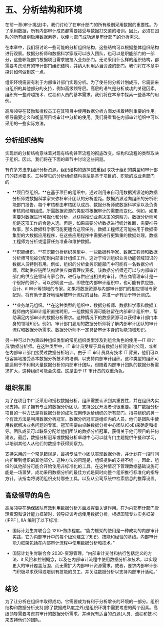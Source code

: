 # 五、分析结构和环境

在前一章(审计挑战)中，我们讨论了在审计部门的所有级别采用数据的重要性。为了采用数据，所有内部审计成员都需要接受与数据打交道的培训。因此，必须在团队的所有级别启用数据素养，以便 it 部门成功满足审计部门的分析需求。

在本章中，我们将讨论一些可能的分析组织结构，这些结构可以根据整体组织结构进行观察。数据分析师和数据科学家既可以嵌入团队，也可以是职能部门的一部分，这些职能部门根据项目需求被拉入业务部门。无论采用什么样的组织结构，都需要考虑现有的审计部门组织结构，并纳入利用适当资源的部门。我们将在本章中探讨如何做到这一点。

组织环境需要有利于内部审计部门实现分析。为了使任何分析计划成形，它需要来自组织的其他部分的支持，例如高级领导层。高层的语气是分析成功的关键因素。组织有一些跨越技术、过程和人员的基本需求。我们将在本章中探索一些基本的用例。

高层领导在鼓励和授权员工在其项目中使用数据分析方面发挥着特别重要的作用。领导需要定义和衡量项目或审计中分析的使用。我们将看看在内部审计组织中可以采用的一些实际方法。

## 分析组织结构

实现新的分析结构意味着对现有结构甚至流程的彻底改变。结构和流程的类型取决于组织。因此，我们将在下面的章节中讨论这些问题。

有许多方法来组织分析资源。组织结构的选择(或重组)取决于组织的类型和审计部门的技术要求。三种常见的分析组织结构类型是基于项目的、职能的或业务部门的:

*   **项目型组织。**在基于项目的组织中，通过利用来自可用数据资源池的数据分析师或数据科学家来弥补审计团队的分析差距。数据资源池向组织的分析职能部门报告。每个审核都由审核团队成员、数据分析师或数据科学家以及负责审核的经理组成。所需数据资源的类型将根据审计的需要而变化。例如，如果需要对数据进行可视化和分析，以获得推动业务决策的洞察力，数据分析师可能是这项工作的合适人选。但是，如果需要分析数据进行统计推断，需要推导故事，那么数据科学家可能更适合这项任务。数据工程师还可能被用于数据密集型的大数据应用程序，在这些应用程序中需要进行更繁重的数据处理。数据工程师为分析或运营任务准备和维护数据。

*   **职能组织。**在职能分析组织类型中，一些数据科学家、数据工程师和数据分析师可能被分配到内部审计组织工作。这对于培训组织业务功能领域知识的数据人员特别有用。例如，组织的分析业务职能部门中可能有一名数据分析师，帮助供应链团队构建供应商管理仪表板。该数据分析师还可以与内部审计部门的供应链领域专家合作，进行与供应链相关的审计。供应商管理审计是一个很好的例子，可以说明这一点。即使在内部审计组织中，也可能有供应链、会计、it 审计等领域的专家。如果将数据资源与内部审计部门的相应领域专家配对，将有助于更好地理解被审计流程的目标，并进一步有助于审计测试。

*   **业务单元组织。**在这种类型的组织中，数据分析师、数据科学家和数据工程师由内部审计组织直接聘用。一组数据资源可能驻留在内部审计组织中，帮助满足内部审计的数据分析需求。这种情况下的数据资源可以获得审计部门本身的领域知识。例如，审计部门雇用的数据分析师将了解内部审计团队的审计流程和数据分析需求。数据分析师不一定具备审计本身的功能领域知识。

另一种可以作为第四种组织类型的常见组织类型涉及到组合角色的使用—IT 审计员/数据分析师。在这种类型中，IT 审计员受雇于具有数据分析背景的公司，或者在内部审计部门接受过数据分析培训。由于 IT 审计员具有技术 IT 背景，他们可以很容易地接受基本数据分析技术的培训，以支持内部审计组织。这种类型的组织可能适用于不利用大量数据分析的内部审计团队，但随着内部审计团队的数据分析需求扩大，这种组织可能会失控。这是由于 IT 审计员的双重角色。

## 组织氛围

为了在项目中广泛采用和授权数据分析，组织需要认识到其重要性，并在组织内实现支持。除了拥有专业的数据分析团队，支持公民开发者也很重要。推广数据分析项目的一种方法是将数据分析的成功应用传达给组织的所有部门。指导组织的另一个有效方法是利用数据分析冠军。数据分析冠军是组织内的人员，他们是团队中使用数据解决业务问题的专家。冠军需要由卓越数据分析中心团队(CoE)来确定和指导。团队成员可以联系分配给他们团队的数据分析冠军，获得关于他们项目的任何建议。最后，数据分析冠军或数据分析卓越中心可以就专门主题提供午餐和学习，以培训其他人从他们的数据中获得洞察力。

支持采用的一个常见错误是，最初专注于小团队实现数据分析，并计划在一段时间内扩展到组织的其他部分。这种方法的问题是，组织提供的支持不统一，因此，组织的其他部分可能会开始使用非标准化的工具。在这种情况下管理数据基础设施可能是一场噩梦。成功采用数据分析的最佳方式是同时向整个组织推行标准化的指导方针。该指南将说明组织支持哪些工具，以及从公司系统中检索信息的推荐设置。

## 高级领导的角色

高层领导在确保团队有效利用数据分析方面发挥着关键作用。在为内部审计部门管理资源和设计能力框架时，领导应该考虑使用数据分析。根据国际专业实务框架(IPPF ), IIA 编制了以下标准:

*   国际计划生育联合会 1210–熟练程度。“能力框架的使用是一种成功的内部审计实践，它为内部审计中的每个级别建立了知识、技能和经验的基线。内部审计能力框架包括在内部审计流程中使用数据分析和技术。”

*   国际计划生育联合会 2030-资源管理。“内部审计交付和执行包括定义的方法、it 风险和控制概念，以及在内部审计流程中使用数据分析和技术，以实现更大的审计覆盖范围，而无需扩大内部审计资源需求。或者，要求内部审计部门积极寻求获得或培训有技能的员工，并关注数据分析以支持内部审计活动。”

## 结论

为了让分析在组织中取得成功，它需要成为有利于分析增长的环境的一部分。组织结构和数据分析支持(除了数据成熟度之外)是组织环境中需要考虑的两个因素。高级领导需要考虑其审计的数据分析需求，并确保有适当的资源(人员、流程和技术)来支持他们的团队。